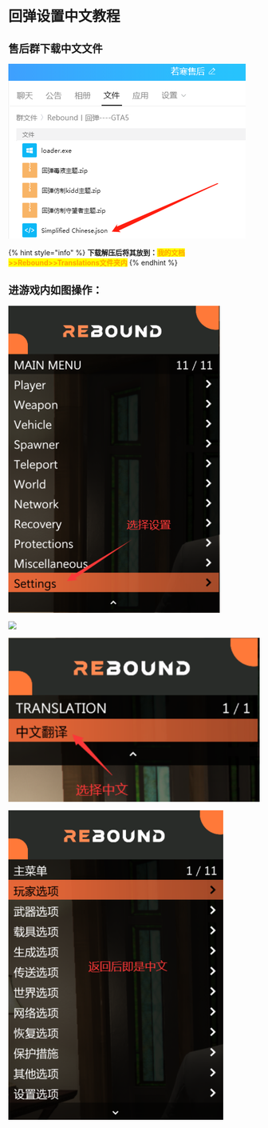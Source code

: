 # 回弹设置中文教程

## **售后群下载中文文件**

****![](<../../.gitbook/assets/image (9) (1) (1) (1) (1).png>)****

{% hint style="info" %}
**下载解压后将其放到：**<mark style="color:orange;">**我的文档>>Rebound>>Translations文件夹内**</mark>
{% endhint %}

## **进游戏内如图操作：**

![](<../../.gitbook/assets/image (43) (1) (1) (1) (1).png>)

![](../../.gitbook/assets/09630e9e9a71f974706587dff25455ac\_spaces%2F7YXEHggLzaiKwZjRSOD4%2Fuploads%2F5rxo6crBKKjolcceSZ3B%2Fimage%20\(1\)\_alt=media\&token=8eeb4b3b-83a9-451b-b695-ba7a3a43905c.png)

![](<../../.gitbook/assets/image (2).png>)

![](<../../.gitbook/assets/image (42) (1) (1).png>)
